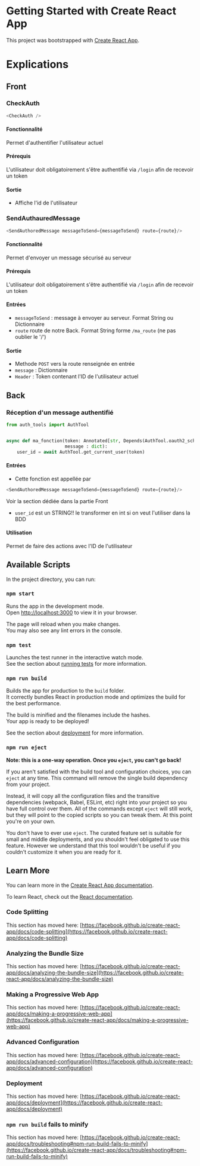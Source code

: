 # Getting Started with Create React App

This project was bootstrapped with [Create React App](https://github.com/facebook/create-react-app).

# Explications

## Front


### CheckAuth

```js
<CheckAuth />
```

#### Fonctionnalité

Permet d'authentifier l'utilisateur actuel

#### Prérequis

L'utilisateur doit obligatoirement s'être authentifié via `/login` afin de recevoir un token

#### Sortie

* Affiche l'id de l'utilisateur



### SendAuthauredMessage

```js
<SendAuthoredMessage messageToSend={messageToSend} route={route}/>
```

#### Fonctionnalité

Permet d'envoyer un message sécurisé au serveur

#### Prérequis

L'utilisateur doit obligatoirement s'être authentifié via `/login` afin de recevoir un token

#### Entrées

* `messageToSend` : message à envoyer au serveur. Format String ou Dictionnaire
* `route` route de notre Back. Format String forme `/ma_route` (ne pas oublier le '/')

#### Sortie

* Methode `POST` vers la route renseignée en entrée
* `message` : Dictionnaire
* `Header` : Token contenant l'ID de l'utilisateur actuel



## Back


### Réception d'un message authentifié

```python
from auth_tools import AuthTool


async def ma_fonction(token: Annotated[str, Depends(AuthTool.oauth2_scheme)],
                      message : dict):
    user_id = await AuthTool.get_current_user(token)

```

#### Entrées

* Cette fonction est appellée par 
```js
<SendAuthoredMessage messageToSend={messageToSend} route={route}/>
```
Voir la section dédiée dans la partie Front

* `user_id` est un STRING!! le transformer en int si on veut l'utiliser dans la BDD

#### Utilisation

Permet de faire des actions avec l'ID de l'utilisateur

## Available Scripts

In the project directory, you can run:

### `npm start`

Runs the app in the development mode.\
Open [http://localhost:3000](http://localhost:3000) to view it in your browser.

The page will reload when you make changes.\
You may also see any lint errors in the console.

### `npm test`

Launches the test runner in the interactive watch mode.\
See the section about [running tests](https://facebook.github.io/create-react-app/docs/running-tests) for more information.

### `npm run build`

Builds the app for production to the `build` folder.\
It correctly bundles React in production mode and optimizes the build for the best performance.

The build is minified and the filenames include the hashes.\
Your app is ready to be deployed!

See the section about [deployment](https://facebook.github.io/create-react-app/docs/deployment) for more information.

### `npm run eject`

**Note: this is a one-way operation. Once you `eject`, you can't go back!**

If you aren't satisfied with the build tool and configuration choices, you can `eject` at any time. This command will remove the single build dependency from your project.

Instead, it will copy all the configuration files and the transitive dependencies (webpack, Babel, ESLint, etc) right into your project so you have full control over them. All of the commands except `eject` will still work, but they will point to the copied scripts so you can tweak them. At this point you're on your own.

You don't have to ever use `eject`. The curated feature set is suitable for small and middle deployments, and you shouldn't feel obligated to use this feature. However we understand that this tool wouldn't be useful if you couldn't customize it when you are ready for it.

## Learn More

You can learn more in the [Create React App documentation](https://facebook.github.io/create-react-app/docs/getting-started).

To learn React, check out the [React documentation](https://reactjs.org/).

### Code Splitting

This section has moved here: [https://facebook.github.io/create-react-app/docs/code-splitting](https://facebook.github.io/create-react-app/docs/code-splitting)

### Analyzing the Bundle Size

This section has moved here: [https://facebook.github.io/create-react-app/docs/analyzing-the-bundle-size](https://facebook.github.io/create-react-app/docs/analyzing-the-bundle-size)

### Making a Progressive Web App

This section has moved here: [https://facebook.github.io/create-react-app/docs/making-a-progressive-web-app](https://facebook.github.io/create-react-app/docs/making-a-progressive-web-app)

### Advanced Configuration

This section has moved here: [https://facebook.github.io/create-react-app/docs/advanced-configuration](https://facebook.github.io/create-react-app/docs/advanced-configuration)

### Deployment

This section has moved here: [https://facebook.github.io/create-react-app/docs/deployment](https://facebook.github.io/create-react-app/docs/deployment)

### `npm run build` fails to minify

This section has moved here: [https://facebook.github.io/create-react-app/docs/troubleshooting#npm-run-build-fails-to-minify](https://facebook.github.io/create-react-app/docs/troubleshooting#npm-run-build-fails-to-minify)
